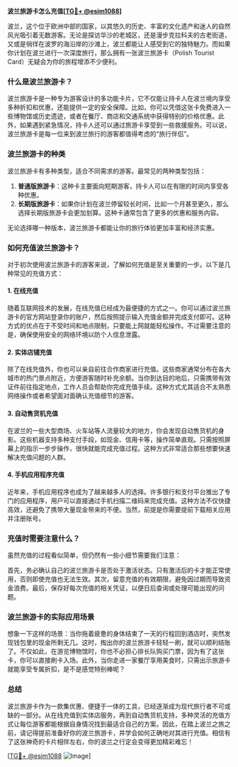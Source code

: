 **波兰旅游卡怎么充值[[TG💪+ @esim1088](https://t.me/s/esim1088)]**

波兰，这个位于欧洲中部的国家，以其悠久的历史、丰富的文化遗产和迷人的自然风光吸引着无数游客。无论是探访华沙的老城区，还是漫步克拉科夫的古老街道，又或是徜徉在波罗的海沿岸的沙滩上，波兰都能让人感受到它的独特魅力。而如果你计划在波兰进行一次深度旅行，那么拥有一张波兰旅游卡（Polish Tourist Card）无疑会为你的旅程增添不少便利。

### 什么是波兰旅游卡？

波兰旅游卡是一种专为游客设计的多功能卡片，它不仅能让持卡人在波兰境内享受多种折扣和优惠，还能提供一定的安全保障。比如，你可以凭借这张卡免费进入一些博物馆或历史遗迹，或者在餐厅、商店和交通系统中获得特别的价格优惠。此外，如果遇到紧急情况，持卡人还可以通过旅游卡享受到一些救援服务。可以说，波兰旅游卡是每一位来到波兰旅行的游客都值得考虑的“旅行伴侣”。

### 波兰旅游卡的种类

波兰旅游卡有多种类型，适合不同需求的游客。最常见的两种类型包括：

1. **普通版旅游卡**：这种卡主要面向短期游客，持卡人可以在有限的时间内享受各种优惠。  
2. **长期版旅游卡**：如果你计划在波兰停留较长时间，比如一个月甚至更久，那么选择长期版旅游卡会更加划算。这种卡通常包含了更多的优惠和服务内容。

无论选择哪一种版本，波兰旅游卡都能让你的旅行体验更加丰富和经济实惠。

### 如何充值波兰旅游卡？

对于初次使用波兰旅游卡的游客来说，了解如何充值是至关重要的一步。以下是几种常见的充值方式：

#### 1. 在线充值

随着互联网技术的发展，在线充值已经成为最便捷的方式之一。你可以通过波兰旅游卡的官方网站登录你的账户，然后按照提示输入充值金额并完成支付即可。这种方式的优点在于不受时间和地点限制，只要能上网就能轻松操作。不过需要注意的是，确保使用安全的网络环境以防个人信息泄露。

#### 2. 实体店铺充值

除了在线充值外，你也可以亲自前往合作商家进行充值。这些商家通常分布在各大城市的热门景点附近，方便游客随时补充余额。当你到达目的地后，只需携带有效证件前往指定地点，工作人员会帮助你完成充值手续。这种方式尤其适合不太熟悉网络操作或者希望面对面确认充值细节的游客。

#### 3. 自动售货机充值

在波兰的一些大型商场、火车站等人流量较大的地方，你会发现自动售货机的身影。这些机器支持多种支付手段，如现金、信用卡等，操作简单直观。只需按照屏幕上的指示一步步操作，很快就能完成充值过程。这种方式非常适合那些想要快速解决充值问题的人群。

#### 4. 手机应用程序充值

近年来，手机应用程序也成为了越来越多人的选择。许多银行和支付平台推出了专门的应用程序，用户可以直接通过手机扫描二维码来完成充值。这种方法不仅快捷高效，还避免了携带大量现金带来的不便。当然，前提是你需要提前下载相关应用并注册账号。

### 充值时需要注意什么？

虽然充值的过程看似简单，但仍然有一些小细节需要我们注意：

首先，务必确认自己的波兰旅游卡是否处于激活状态。只有激活后的卡才能正常使用，否则即使充值也无法生效。其次，留意充值的有效期限，避免因过期而导致资金浪费。最后，保存好每次充值的相关凭证，以便日后查询或处理可能出现的问题。

### 波兰旅游卡的实际应用场景

想象一下这样的场景：当你拖着疲惫的身体结束了一天的行程回到酒店时，突然发现钱包里的现金所剩无几。这时，掏出你的波兰旅游卡轻轻一刷，就可以顺利结账了。不仅如此，在游览博物馆时，你也不必担心排长队购买门票，因为有了这张卡，你可以直接刷卡入场。此外，当你走进一家餐厅享用美食时，只需出示旅游卡就能享受专属折扣，是不是感觉特别棒呢？

### 总结

波兰旅游卡作为一款集优惠、便捷于一体的工具，已经逐渐成为现代旅行者不可或缺的一部分。从在线充值到实体店服务，再到自动售货机支持，多种灵活的充值方式让每位游客都能根据自身情况找到最适合自己的方案。因此，在踏上波兰之旅之前，请记得提前准备好你的波兰旅游卡，并学会如何正确地对其进行充值。相信有了这张神奇的卡片相伴左右，你的波兰之行定会变得更加精彩难忘！

[[TG💪+ @esim1088](https://t.me/s/esim1088) ![Image](https://i.postimg.cc/4NQfJmqS/Snipaste-2025-05-13-00-14-12.png)]